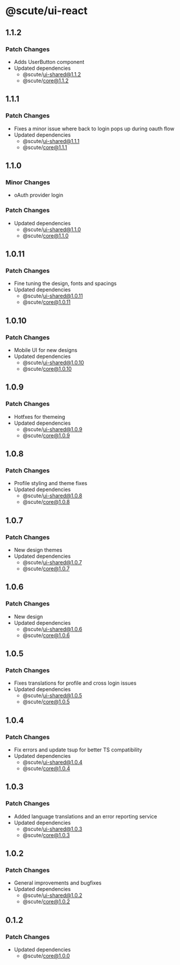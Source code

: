 # @scute/ui-react

## 1.1.2

### Patch Changes

- Adds UserButton component
- Updated dependencies
  - @scute/ui-shared@1.1.2
  - @scute/core@1.1.2

## 1.1.1

### Patch Changes

- Fixes a minor issue where back to login pops up during oauth flow
- Updated dependencies
  - @scute/ui-shared@1.1.1
  - @scute/core@1.1.1

## 1.1.0

### Minor Changes

- oAuth provider login

### Patch Changes

- Updated dependencies
  - @scute/ui-shared@1.1.0
  - @scute/core@1.1.0

## 1.0.11

### Patch Changes

- Fine tuning the design, fonts and spacings
- Updated dependencies
  - @scute/ui-shared@1.0.11
  - @scute/core@1.0.11

## 1.0.10

### Patch Changes

- Mobile UI for new designs
- Updated dependencies
  - @scute/ui-shared@1.0.10
  - @scute/core@1.0.10

## 1.0.9

### Patch Changes

- Hotfxes for themeing
- Updated dependencies
  - @scute/ui-shared@1.0.9
  - @scute/core@1.0.9

## 1.0.8

### Patch Changes

- Profile styling and theme fixes
- Updated dependencies
  - @scute/ui-shared@1.0.8
  - @scute/core@1.0.8

## 1.0.7

### Patch Changes

- New design themes
- Updated dependencies
  - @scute/ui-shared@1.0.7
  - @scute/core@1.0.7

## 1.0.6

### Patch Changes

- New design
- Updated dependencies
  - @scute/ui-shared@1.0.6
  - @scute/core@1.0.6

## 1.0.5

### Patch Changes

- Fixes translations for profile and cross login issues
- Updated dependencies
  - @scute/ui-shared@1.0.5
  - @scute/core@1.0.5

## 1.0.4

### Patch Changes

- Fix errors and update tsup for better TS compatibility
- Updated dependencies
  - @scute/ui-shared@1.0.4
  - @scute/core@1.0.4

## 1.0.3

### Patch Changes

- Added language translations and an error reporting service
- Updated dependencies
  - @scute/ui-shared@1.0.3
  - @scute/core@1.0.3

## 1.0.2

### Patch Changes

- General improvements and bugfixes
- Updated dependencies
  - @scute/ui-shared@1.0.2
  - @scute/core@1.0.2

## 0.1.2

### Patch Changes

- Updated dependencies
  - @scute/core@1.0.0
